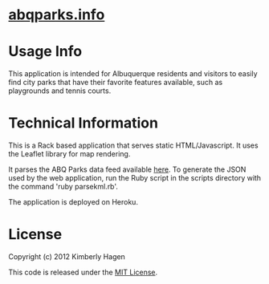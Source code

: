 [abqparks.info](http://abqparks.info/)
=======

Usage Info
=====
This application is intended for Albuquerque residents and visitors to easily find city parks that have their favorite features available, such as playgrounds and tennis courts.

Technical Information
=====
This is a Rack based application that serves static HTML/Javascript. It uses the Leaflet library for map rendering.

It parses the ABQ Parks data feed available [here](http://data.cabq.gov/community/parksandrec/parks/CityParks.kmz). To generate the JSON used by the web application, run the Ruby script in the scripts directory with the command 'ruby parsekml.rb'.

The application is deployed on Heroku.

License
=======
Copyright (c) 2012 Kimberly Hagen

This code is released under the [MIT License](http://opensource.org/licenses/MIT).



